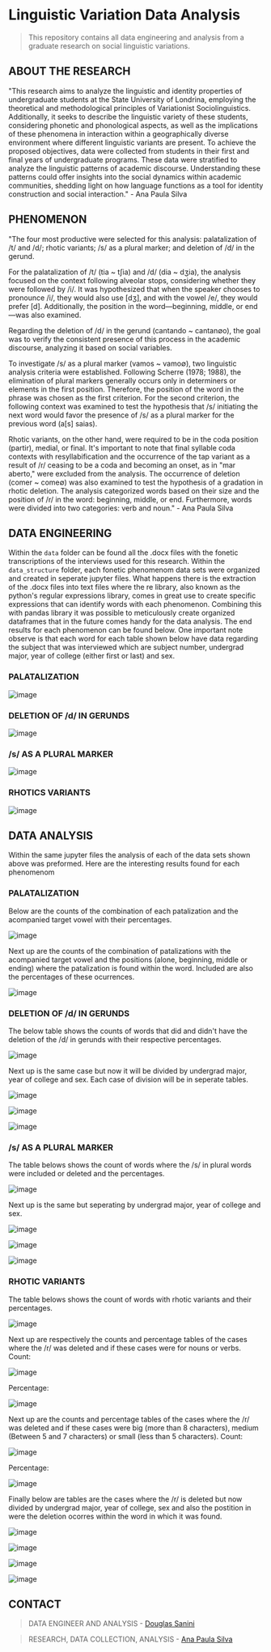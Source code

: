# Linguistic Variation Data Analysis
> This repository contains all data engineering and analysis from a graduate research on social linguistic variations.

## ABOUT THE RESEARCH
"This research aims to analyze the linguistic and identity properties of undergraduate students at the State University of Londrina, employing the theoretical and methodological principles of Variationist Sociolinguistics. Additionally, it seeks to describe the linguistic variety of these students, considering phonetic and phonological aspects, as well as the implications of these phenomena in interaction within a geographically diverse environment where different linguistic variants are present. To achieve the proposed objectives, data were collected from students in their first and final years of undergraduate programs. These data were stratified to analyze the linguistic patterns of academic discourse. Understanding these patterns could offer insights into the social dynamics within academic communities, shedding light on how language functions as a tool for identity construction and social interaction." - Ana Paula Silva

## PHENOMENON

"The four most productive were selected for this analysis: palatalization of /t/ and /d/; rhotic variants; /s/ as a plural marker; and deletion of /d/ in the gerund.

For the palatalization of /t/ (tia ~ tʃia) and /d/ (dia ~ dʒia), the analysis focused on the context following alveolar stops, considering whether they were followed by /i/. It was hypothesized that when the speaker chooses to pronounce /i/, they would also use [dʒ], and with the vowel /e/, they would prefer [d]. Additionally, the position in the word—beginning, middle, or end—was also examined. 

Regarding the deletion of /d/ in the gerund (cantando ~ cantan∅o), the goal was to verify the consistent presence of this process in the academic discourse, analyzing it based on social variables.

To investigate /s/ as a plural marker (vamos ~ vamo∅), two linguistic analysis criteria were established. Following Scherre (1978; 1988), the elimination of plural markers generally occurs only in determiners or elements in the first position. Therefore, the position of the word in the phrase was chosen as the first criterion. For the second criterion, the following context was examined to test the hypothesis that /s/ initiating the next word would favor the presence of /s/ as a plural marker for the previous word (a[s] saias).

Rhotic variants, on the other hand, were required to be in the coda position (partir), medial, or final. It's important to note that final syllable coda contexts with resyllabification and the occurrence of the tap variant as a result of /r/ ceasing to be a coda and becoming an onset, as in "mar aberto," were excluded from the analysis. The occurrence of deletion (comer ~ come∅) was also examined to test the hypothesis of a gradation in rhotic deletion. The analysis categorized words based on their size and the position of /r/ in the word: beginning, middle, or end. Furthermore, words were divided into two categories: verb and noun." - Ana Paula Silva

## DATA ENGINEERING
Within the `data` folder can be found all the .docx files with the fonetic transcriptions of the interviews used for this research. Within the `data_structure` folder, each fonetic phenomenom data sets were organized and created in seperate jupyter files. What happens there is the extraction of the .docx files into text files where the re library, also known as the python's regular expressions library, comes in great use to create specific expressions that can identify words with each phenomenon. Combining this with pandas library it was possible to meticulously create organized dataframes that in the future comes handy for the data analysis. The end results for each phenomenon can be found below. One important note observe is that each word for each table shown below have data regarding the subject that was interviewed which are subject number, undergrad major, year of college (either first or last) and sex. 

### PALATALIZATION 

![image](https://github.com/douglas-sanini/linguistic_variation_data_analyses/assets/102381949/4d8e2dc2-2b9b-44ad-893a-0c285652291c)

###  DELETION OF /d/ IN GERUNDS

![image](https://github.com/douglas-sanini/linguistic_variation_data_analyses/assets/102381949/d1d3b4af-d66a-4452-89d5-688459f0d60e)

### /s/ AS A PLURAL MARKER

![image](https://github.com/douglas-sanini/linguistic_variation_data_analyses/assets/102381949/9dcc9afa-87cc-4cc4-90ed-ab1bb7eb13ff)

### RHOTICS VARIANTS

![image](https://github.com/douglas-sanini/linguistic_variation_data_analyses/assets/102381949/552857af-b70b-42c9-aecc-161973f17aec)

## DATA ANALYSIS

Within the same jupyter files the analysis of each of the data sets shown above was preformed. Here are the interesting results found for each phenomenom


### PALATALIZATION 

Below are the counts of the combination of each patalization and the acompanied target vowel with their percentages.

![image](https://github.com/douglas-sanini/linguistic_variation_data_analyses/assets/102381949/cdef7e41-6c35-400a-b2e9-630d39a718fa)

Next up are the counts of the combination of patalizations with the acompanied target vowel and the positions (alone, beginning, middle or ending) where the patalization is found within the word. Included are also the percentages of these ocurrences.

![image](https://github.com/douglas-sanini/linguistic_variation_data_analyses/assets/102381949/09ca7358-7819-4e9d-a69f-6c87206f2cd1)


###  DELETION OF /d/ IN GERUNDS

The below table shows the counts of words that did and didn't have the deletion of the /d/ in gerunds with their respective percentages.

![image](https://github.com/douglas-sanini/linguistic_variation_data_analyses/assets/102381949/48123071-30ce-4d14-b811-ab8efb8bd1fd)

Next up is the same case but now it will be divided by undergrad major, year of college and sex. Each case of division will be in seperate tables.

![image](https://github.com/douglas-sanini/linguistic_variation_data_analyses/assets/102381949/0298bf75-272e-440d-b804-6b3855b4a8cd)

![image](https://github.com/douglas-sanini/linguistic_variation_data_analyses/assets/102381949/5ec8c62e-1638-4bda-a45c-b80f8f998bb9)

![image](https://github.com/douglas-sanini/linguistic_variation_data_analyses/assets/102381949/12b3962a-e875-4adb-a7df-40646ac1262f)


### /s/ AS A PLURAL MARKER

The table belows shows the count of words where the /s/ in plural words were included or deleted and the percentages.

![image](https://github.com/douglas-sanini/linguistic_variation_data_analyses/assets/102381949/78654d3e-98b0-444c-bef6-cbfa359f2b92)

Next up is the same but seperating by undergrad major, year of college and sex.

![image](https://github.com/douglas-sanini/linguistic_variation_data_analyses/assets/102381949/4de078a6-8e99-496d-b71c-6bd10cc319c8)

![image](https://github.com/douglas-sanini/linguistic_variation_data_analyses/assets/102381949/27dd921c-1df7-4596-ad89-a9f966a85e19)

![image](https://github.com/douglas-sanini/linguistic_variation_data_analyses/assets/102381949/3467d26d-57cc-4c3e-b929-b6bfb1687241)


### RHOTIC VARIANTS

The table belows shows the count of words with rhotic variants and their percentages.

![image](https://github.com/douglas-sanini/linguistic_variation_data_analyses/assets/102381949/64ad38c5-b096-4c4d-87a7-f5ddc5d519ce)

Next up are respectively the counts and percentage tables of the cases where the /r/ was deleted and if these cases were for nouns or verbs.
Count:

![image](https://github.com/douglas-sanini/linguistic_variation_data_analyses/assets/102381949/86c35e6d-6364-4c9c-b22a-2cccebbf6348)

Percentage:

![image](https://github.com/douglas-sanini/linguistic_variation_data_analyses/assets/102381949/1b744c7d-0c53-457e-b117-6180a0b5186f)


Next up are the counts and percentage tables of the cases where the /r/ was deleted and if these cases were big (more than 8 characters), medium (Between 5 and 7 characters) or small (less than 5 characters).
Count:

![image](https://github.com/douglas-sanini/linguistic_variation_data_analyses/assets/102381949/2dc676fa-69c8-49e8-b8cc-f9c0b2ea6f57)

Percentage:

![image](https://github.com/douglas-sanini/linguistic_variation_data_analyses/assets/102381949/ac318614-fcd0-4282-a8f9-30faf48610e0)


Finally below are tables are the cases where the /r/ is deleted but now divided by undergrad major, year of college, sex and also the postition in  were the deletion ocorres within the word in which it was found.

![image](https://github.com/douglas-sanini/linguistic_variation_data_analyses/assets/102381949/7bf23130-b226-44c7-a7d1-7f0021667fcb)

![image](https://github.com/douglas-sanini/linguistic_variation_data_analyses/assets/102381949/80f15408-c43c-433e-aee6-5e07cfe6666b)

![image](https://github.com/douglas-sanini/linguistic_variation_data_analyses/assets/102381949/1cc10a05-01d1-4e9d-a108-70c78ef7239e)

![image](https://github.com/douglas-sanini/linguistic_variation_data_analyses/assets/102381949/485a1e28-e8a4-4488-8a71-d30f0d11f6d0)


## CONTACT
> DATA ENGINEER AND ANALYSIS - [Douglas Sanini](https://www.linkedin.com/in/douglas-sanini/)

> RESEARCH, DATA COLLECTION, ANALYSIS - [Ana Paula Silva](https://www.linkedin.com/in/ana-paula-silva-2b5906182/)
